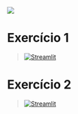 [![](https://raw.githubusercontent.com/rhatiro/Curso_EBAC-Profissao_Cientista_de_Dados/main/ebac-course-utils/media/logo/newebac_logo_black_half.png)](https://github.com/rhatiro/Curso_EBAC-Profissao_Cientista_de_Dados)

# Exercício 1
> [![Streamlit](https://img.shields.io/badge/Streamlit-FF4B4B?logo=Streamlit&logoColor=white)](https/)

# Exercício 2
> [![Streamlit](https://img.shields.io/badge/Streamlit-FF4B4B?logo=Streamlit&logoColor=white)](h/)
